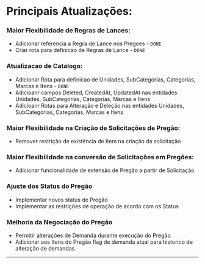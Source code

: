 # Principais Atualizações:


### Maior Flexibilidade de Regras de Lances:
- Adicionar referencia a Regra de Lance nos Pregoes - ``DONE``
- Criar rota para definicao de Regras de Lance - ``DONE``

### Atualizacao de Catalogo:

- Adicionar Rota para definicao de Unidades, SubCategorias, Categorias, Marcas e Itens - ``DONE``
- Adicioanr campos Deleted, CreatedAt, UpdatedAt nas entidades Unidades, SubCategorias, Categorias, Marcas e Itens
- Adicioanr Rotas para Alteração e Deleção nas entidades Unidades, SubCategorias, Categorias, Marcas e Itens

### Maior Flexibilidade na Criação de Solicitações de Pregão:
- Remover restrição de existência de Item na criação da solicitação

### Maior Flexibilidade na conversão de Solicitações em Pregões:
- Adicionar funcionalidade de extensão de Pregão a partir de Solicitação

### Ajuste dos Status do Pregão
- Implementar novos status de Pregão
- Implementar as restrições de operação de acordo com os Status

### Melhoria da Negociação do Pregão
- Permitir alterações de Demanda durante execução do Pregão
- Adicionar aos Itens do Pregão flag de demanda atual para historico de alteração de demandas

---